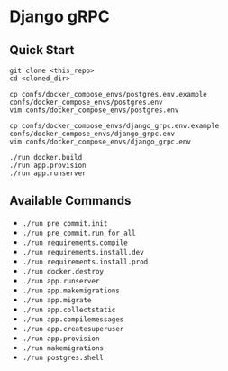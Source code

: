 # Django gRPC

## Quick Start

```shell
git clone <this_repo>
cd <cloned_dir>

cp confs/docker_compose_envs/postgres.env.example confs/docker_compose_envs/postgres.env
vim confs/docker_compose_envs/postgres.env

cp confs/docker_compose_envs/django_grpc.env.example confs/docker_compose_envs/django_grpc.env
vim confs/docker_compose_envs/django_grpc.env

./run docker.build
./run app.provision
./run app.runserver
```

## Available Commands

- `./run pre_commit.init`
- `./run pre_commit.run_for_all`
- `./run requirements.compile`
- `./run requirements.install.dev`
- `./run requirements.install.prod`
- `./run docker.destroy`
- `./run app.runserver`
- `./run app.makemigrations`
- `./run app.migrate`
- `./run app.collectstatic`
- `./run app.compilemessages`
- `./run app.createsuperuser`
- `./run app.provision`
- `./run makemigrations`
- `./run postgres.shell`
